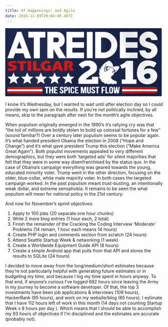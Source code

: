 ```yaml
---
title: Of Happenings! and Agile
date: 2016-11-09T20:04:40.407Z
---
```

![2016 election poster](/assets/images/election.jpg)

I know it’s Wednesday, but I wanted to wait until after election day so I could provide my own spin on the results. If you’re not politically inclined, by all means, skip to the paragraph after next for the month’s agile objectives. 

When populism originally emerged in the 1890’s it’s rallying cry was that “the toil of millions are boldly stolen to build up colossal fortunes for a few” (sound familiar?) Over a century later populism seems to be popular again. It’s what handed president Obama the election in 2008 (“Hope and Change”) and it’s what gave president Trump this election (“Make America Great Again”). Both populist movements appealed to very different demographics, but they were both ‘targeted ads’ for silent majorities that felt that they were in some way disenfranchised by the status quo. In
the case of Obama’s campaign everything was geared towards the young, educated minority voter.  Trump went in the other direction, focusing on the older, blue-collar, white male majority voter. In both cases the targeted campaign worked.  In the past populism meant trust-busting, an intentionally weak dollar, and extreme xenophobia. It remains to be seen the what populism will mean for national policy in the 21st century.

And now for November’s sprint objectives:

1. Apply to 100 jobs (20 separate one hour chunks)
2. Write 2 more blog entries (1 hour each, 2 total)
3. Finish the remainder of the Cracking the Coding Interview ‘Moderate’ Problems (14 remain, 1 hour each means 14 hours)
4. Create PHP login and comments section from scratch (24 hours) 
5. Attend Seattle Startup Week & networking (1 week)
6. Create a Worldwide Equipment Guide API (8 hours)
7. Create a simple Android app that pulls from that API and stores the results to SQLite (24 hours)

I decided to move away from the long/medium/short estimates because they’re not particularly helpful with generating future estimates or in budgeting my time, and because I log my time spent in hours anyway.  To that end, if anyone’s curious I’ve logged 692 hours since leaving the Army in my journey to become a software developer.  Of that, the top 3 investments have been job applications & interviews (109 hours), HackerRank (95 hours), and work on my website/blog 
(65 hours).  I estimate that I have 112 hours left of work in this month (14 days not counting Startup Week x 8 hours per day ).  Which means that I should be able to accomplish my 93 hours of objectives if I’m disciplined and the estimates are accurate (probably not).
